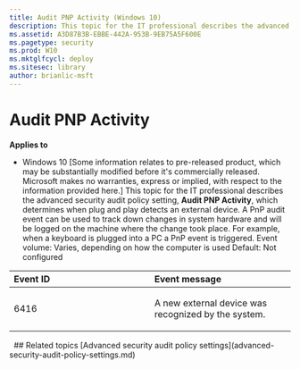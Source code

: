 ```yaml
---
title: Audit PNP Activity (Windows 10)
description: This topic for the IT professional describes the advanced security audit policy setting, Audit PNP Activity, which determines when plug and play detects an external device.
ms.assetid: A3D87B3B-EBBE-442A-953B-9EB75A5F600E
ms.pagetype: security
ms.prod: W10
ms.mktglfcycl: deploy
ms.sitesec: library
author: brianlic-msft
---
```

# Audit PNP Activity
**Applies to**
-   Windows 10
\[Some information relates to pre-released product, which may be substantially modified before it's commercially released. Microsoft makes no warranties, express or implied, with respect to the information provided here.\]
This topic for the IT professional describes the advanced security audit policy setting, **Audit PNP Activity**, which determines when plug and play detects an external device.
A PnP audit event can be used to track down changes in system hardware and will be logged on the machine where the change took place. For example, when a keyboard is plugged into a PC a PnP event is triggered.
Event volume: Varies, depending on how the computer is used
Default: Not configured
<table>
<colgroup>
<col width="50%" />
<col width="50%" />
</colgroup>
<thead>
<tr class="header">
<th align="left">Event ID</th>
<th align="left">Event message</th>
</tr>
</thead>
<tbody>
<tr class="odd">
<td align="left"><p>6416</p></td>
<td align="left"><p>A new external device was recognized by the system.</p></td>
</tr>
</tbody>
</table>
 
## Related topics
[Advanced security audit policy settings](advanced-security-audit-policy-settings.md)
 
 
